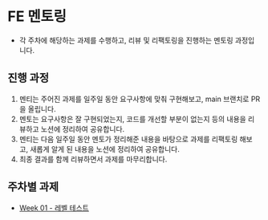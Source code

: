 # FE 멘토링
- 각 주차에 해당하는 과제를 수행하고, 리뷰 및 리팩토링을 진행하는 멘토링 과정입니다.

## 진행 과정
1. 멘티는 주어진 과제를 일주일 동안 요구사항에 맞춰 구현해보고, main 브랜치로 PR을 올립니다.
2. 멘토는 요구사항은 잘 구현되었는지, 코드를 개선할 부분이 없는지 등의 내용을 리뷰하고 노션에 정리하여 공유합니다.
3. 멘티는 다음 일주일 동안 멘토가 정리해준 내용을 바탕으로 과제를 리팩토링 해보고, 새롭게 알게 된 내용을 노션에 정리하여 공유합니다.
4. 최종 결과를 함께 리뷰하면서 과제를 마무리합니다.

## 주차별 과제
- [Week 01 - 레벨 테스트](https://github.com/fe-mentoring/assignment/tree/main/week-01)
